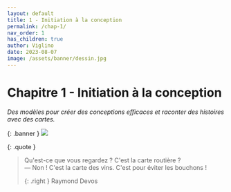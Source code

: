 ```yaml
---
layout: default
title: 1 - Initiation à la conception
permalink: /chap-1/
nav_order: 1
has_children: true
author: Viglino
date: 2023-08-07
image: /assets/banner/dessin.jpg
---
```

# Chapitre 1 - Initiation à la conception

*Des modèles pour créer des conceptions efficaces et raconter des histoires avec des cartes.*

{: .banner }
![](/Macarte-MI/assets/banner/dessin.jpg)

{: .quote }
> Qu'est-ce que vous regardez&nbsp;? C'est la carte routière&nbsp;?   
> — Non ! C'est la carte des vins. C'est pour éviter les bouchons&nbsp;!
>
> {: .right }
> Raymond Devos
